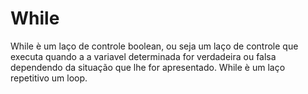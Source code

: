 # While

While è um laço de controle boolean, ou seja um laço de controle que executa quando a a variavel determinada for verdadeira ou falsa dependendo da situação que lhe for apresentado. While è um laço repetitivo um loop.


